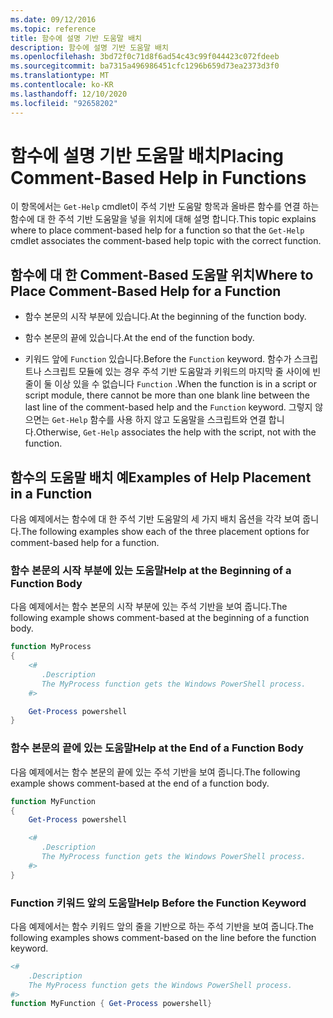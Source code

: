 ```yaml
---
ms.date: 09/12/2016
ms.topic: reference
title: 함수에 설명 기반 도움말 배치
description: 함수에 설명 기반 도움말 배치
ms.openlocfilehash: 3bd72f0c71d8f6ad54c43c99f044423c072fdeeb
ms.sourcegitcommit: ba7315a496986451cfc1296b659d73ea2373d3f0
ms.translationtype: MT
ms.contentlocale: ko-KR
ms.lasthandoff: 12/10/2020
ms.locfileid: "92658202"
---
```

# <a name="placing-comment-based-help-in-functions"></a><span data-ttu-id="f3cef-103">함수에 설명 기반 도움말 배치</span><span class="sxs-lookup"><span data-stu-id="f3cef-103">Placing Comment-Based Help in Functions</span></span>

<span data-ttu-id="f3cef-104">이 항목에서는 `Get-Help` cmdlet이 주석 기반 도움말 항목과 올바른 함수를 연결 하는 함수에 대 한 주석 기반 도움말을 넣을 위치에 대해 설명 합니다.</span><span class="sxs-lookup"><span data-stu-id="f3cef-104">This topic explains where to place comment-based help for a function so that the `Get-Help` cmdlet associates the comment-based help topic with the correct function.</span></span>

## <a name="where-to-place-comment-based-help-for-a-function"></a><span data-ttu-id="f3cef-105">함수에 대 한 Comment-Based 도움말 위치</span><span class="sxs-lookup"><span data-stu-id="f3cef-105">Where to Place Comment-Based Help for a Function</span></span>

- <span data-ttu-id="f3cef-106">함수 본문의 시작 부분에 있습니다.</span><span class="sxs-lookup"><span data-stu-id="f3cef-106">At the beginning of the function body.</span></span>

- <span data-ttu-id="f3cef-107">함수 본문의 끝에 있습니다.</span><span class="sxs-lookup"><span data-stu-id="f3cef-107">At the end of the function body.</span></span>

- <span data-ttu-id="f3cef-108">키워드 앞에 `Function` 있습니다.</span><span class="sxs-lookup"><span data-stu-id="f3cef-108">Before the `Function` keyword.</span></span> <span data-ttu-id="f3cef-109">함수가 스크립트나 스크립트 모듈에 있는 경우 주석 기반 도움말과 키워드의 마지막 줄 사이에 빈 줄이 둘 이상 있을 수 없습니다 `Function` .</span><span class="sxs-lookup"><span data-stu-id="f3cef-109">When the function is in a script or script module, there cannot be more than one blank line between the last line of the comment-based help and the `Function` keyword.</span></span> <span data-ttu-id="f3cef-110">그렇지 않으면는 `Get-Help` 함수를 사용 하지 않고 도움말을 스크립트와 연결 합니다.</span><span class="sxs-lookup"><span data-stu-id="f3cef-110">Otherwise, `Get-Help` associates the help with the script, not with the function.</span></span>

## <a name="examples-of-help-placement-in-a-function"></a><span data-ttu-id="f3cef-111">함수의 도움말 배치 예</span><span class="sxs-lookup"><span data-stu-id="f3cef-111">Examples of Help Placement in a Function</span></span>

<span data-ttu-id="f3cef-112">다음 예제에서는 함수에 대 한 주석 기반 도움말의 세 가지 배치 옵션을 각각 보여 줍니다.</span><span class="sxs-lookup"><span data-stu-id="f3cef-112">The following examples show each of the three placement options for comment-based help for a function.</span></span>

### <a name="help-at-the-beginning-of-a-function-body"></a><span data-ttu-id="f3cef-113">함수 본문의 시작 부분에 있는 도움말</span><span class="sxs-lookup"><span data-stu-id="f3cef-113">Help at the Beginning of a Function Body</span></span>

<span data-ttu-id="f3cef-114">다음 예제에서는 함수 본문의 시작 부분에 있는 주석 기반을 보여 줍니다.</span><span class="sxs-lookup"><span data-stu-id="f3cef-114">The following example shows comment-based at the beginning of a function body.</span></span>

```powershell
function MyProcess
{
    <#
       .Description
       The MyProcess function gets the Windows PowerShell process.
    #>

    Get-Process powershell
}
```

### <a name="help-at-the-end-of-a-function-body"></a><span data-ttu-id="f3cef-115">함수 본문의 끝에 있는 도움말</span><span class="sxs-lookup"><span data-stu-id="f3cef-115">Help at the End of a Function Body</span></span>

 <span data-ttu-id="f3cef-116">다음 예제에서는 함수 본문의 끝에 있는 주석 기반을 보여 줍니다.</span><span class="sxs-lookup"><span data-stu-id="f3cef-116">The following example shows comment-based at the end of a function body.</span></span>

```powershell
function MyFunction
{
    Get-Process powershell

    <#
       .Description
       The MyProcess function gets the Windows PowerShell process.
    #>
}
```

### <a name="help-before-the-function-keyword"></a><span data-ttu-id="f3cef-117">Function 키워드 앞의 도움말</span><span class="sxs-lookup"><span data-stu-id="f3cef-117">Help Before the Function Keyword</span></span>

 <span data-ttu-id="f3cef-118">다음 예제에서는 함수 키워드 앞의 줄을 기반으로 하는 주석 기반을 보여 줍니다.</span><span class="sxs-lookup"><span data-stu-id="f3cef-118">The following examples shows comment-based on the line before the function keyword.</span></span>

```powershell
<#
    .Description
    The MyProcess function gets the Windows PowerShell process.
#>
function MyFunction { Get-Process powershell}
```
